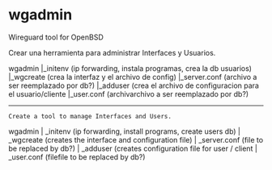 # wgadmin
Wireguard tool for OpenBSD

Crear una herramienta para administrar Interfaces y Usuarios.

wgadmin
  |_initenv (ip forwarding, instala programas, crea la db usuarios)
  |_wgcreate (crea la interfaz y el archivo de config)
    |_server.conf (archivo a ser reemplazado por db?)
  |_adduser (crea el archivo de configuracion para el usuario/cliente
    |_user.conf (archivarchivo a ser reemplazado por db?)
    
----------------------------------------------------------------------
    
    Create a tool to manage Interfaces and Users.

wgadmin
    | _initenv (ip forwarding, install programs, create users db)
    | _wgcreate (creates the interface and configuration file)
      | _server.conf (file to be replaced by db?)
    | _adduser (creates configuration file for user / client
      | _user.conf (filefile to be replaced by db?) 
